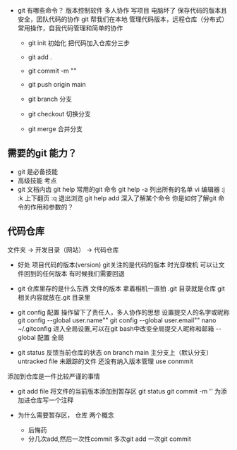 - git 有哪些命令？
  版本控制软件 多人协作
  写项目 电脑坏了 保存代码的版本且安全，团队代码的协作
  git 帮我们在本地 管理代码版本，远程仓库（分布式）
  常用操作，自我代码管理和简单的协作
  - git init 初始化
  把代码加入仓库分三步
  - git add . 
  - git commit -m ""
  - git push origin main

  - git branch 分支
  - git checkout 切换分支
  - git merge 合并分支

## 需要的git 能力？
  - git 是必备技能
  - 高级技能 考点
  - git 文档内齿
    git help 常用的git 命令
    git help -a 列出所有的名单
    vi 编辑器  :j :k 上下翻页  :q 退出浏览
    git help add   深入了解某个命令
    你是如何了解git 命令的作用和参数的？

## 代码仓库
  文件夹 -> 开发目录（网站） -> 代码仓库
  - 好处
    项目代码的版本(version)  git关注的是代码的版本 
    时光穿梭机 可以让文件回到的任何版本 有时候我们需要回退
  - git 仓库里存的是什么东西
    文件的版本
    拿着相机一直拍
    .git 目录就是仓库
    git 相关内容就放在.git 目录里 
  - git config 配置 操作留下了责任人，多人协作的思想 设置提交人的名字或昵称
    git config --global user.name""
    git config --global user.email""
    nano ~/.gitconfig  进入全局设置,可以在git bash中改变全局提交人昵称和邮箱 
    --global 配置 全局

  - git status 
    反馈当前仓库的状态
    on branch main 主分支上（默认分支）
    untracked file 未跟踪的文件 还没有纳入版本管理
    use conmmit 

  添加到仓库是一件比较严谨的事情
  - git add file
    将文件的当前版本添加到暂存区 
    git status 
    git commit -m '' 为添加进仓库写一个注释

  - 为什么需要暂存区， 仓库 两个概念
    - 后悔药
    - 分几次add,然后一次性commit
      多次git add 一次git commit
  